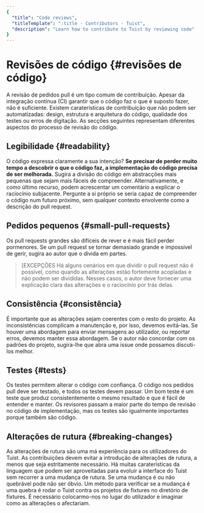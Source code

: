 ```yaml
---
{
  "title": "Code reviews",
  "titleTemplate": ":title · Contributors · Tuist",
  "description": "Learn how to contribute to Tuist by reviewing code"
}
---
```

# Revisões de código {#revisões de código}

A revisão de pedidos pull é um tipo comum de contribuição. Apesar da integração
contínua (CI) garantir que o código faz o que é suposto fazer, não é suficiente.
Existem caraterísticas de contribuição que não podem ser automatizadas: design,
estrutura e arquitetura do código, qualidade dos testes ou erros de digitação.
As secções seguintes representam diferentes aspectos do processo de revisão do
código.

## Legibilidade {#readability}

O código expressa claramente a sua intenção? **Se precisar de perder muito tempo
a descobrir o que o código faz, a implementação do código precisa de ser
melhorada.** Sugira a divisão do código em abstracções mais pequenas que sejam
mais fáceis de compreender. Alternativamente, e como último recurso, podem
acrescentar um comentário a explicar o raciocínio subjacente. Pergunte a si
próprio se seria capaz de compreender o código num futuro próximo, sem qualquer
contexto envolvente como a descrição do pull request.

## Pedidos pequenos {#small-pull-requests}

Os pull requests grandes são difíceis de rever e é mais fácil perder pormenores.
Se um pull request se tornar demasiado grande e impossível de gerir, sugira ao
autor que o divida em partes.

> [EXCEPÇÕES Há alguns cenários em que dividir o pull request não é possível,
> como quando as alterações estão fortemente acopladas e não podem ser
> divididas. Nesses casos, o autor deve fornecer uma explicação clara das
> alterações e o raciocínio por trás delas.

## Consistência {#consistência}

É importante que as alterações sejam coerentes com o resto do projeto. As
inconsistências complicam a manutenção e, por isso, devemos evitá-las. Se houver
uma abordagem para enviar mensagens ao utilizador, ou reportar erros, devemos
manter essa abordagem. Se o autor não concordar com os padrões do projeto,
sugira-lhe que abra uma issue onde possamos discuti-los melhor.

## Testes {#tests}

Os testes permitem alterar o código com confiança. O código nos pedidos pull
deve ser testado, e todos os testes devem passar. Um bom teste é um teste que
produz consistentemente o mesmo resultado e que é fácil de entender e manter. Os
revisores passam a maior parte do tempo de revisão no código de implementação,
mas os testes são igualmente importantes porque também são código.

## Alterações de rutura {#breaking-changes}

As alterações de rutura são uma má experiência para os utilizadores do Tuist. As
contribuições devem evitar a introdução de alterações de rutura, a menos que
seja estritamente necessário. Há muitas caraterísticas da linguagem que podem
ser aproveitadas para evoluir a interface do Tuist sem recorrer a uma mudança de
rutura. Se uma mudança é ou não quebrável pode não ser óbvio. Um método para
verificar se a mudança é uma quebra é rodar o Tuist contra os projetos de
fixtures no diretório de fixtures. É necessário colocarmo-nos no lugar do
utilizador e imaginar como as alterações o afectariam.
